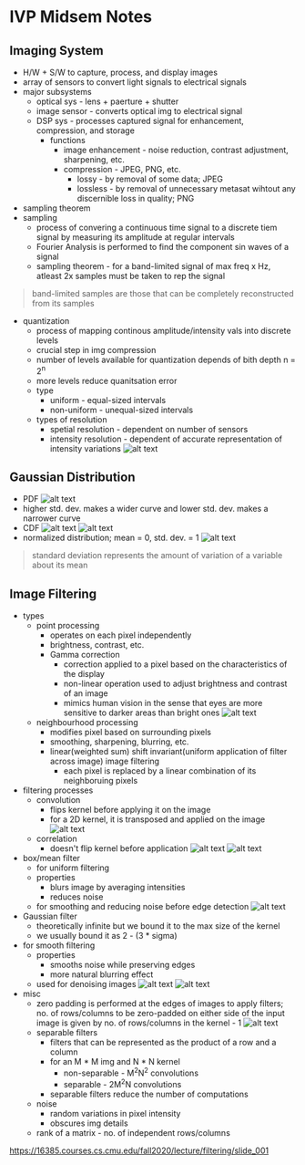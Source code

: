 # IVP Midsem Notes

## Imaging System

- H/W + S/W to capture, process, and display images
- array of sensors to convert light signals to electrical signals
- major subsystems
    - optical sys - lens + paerture + shutter
    - image sensor - converts optical img to electrical signal
    - DSP sys - processes captured signal for enhancement, compression, and storage
        - functions
            - image enhancement - noise reduction, contrast adjustment, sharpening, etc.
            - compression - JPEG, PNG, etc.
                - lossy - by removal of some data; JPEG
                - lossless - by removal of unnecessary metasat wihtout any discernible loss in quality; PNG
- sampling theorem
- sampling
    - process of convering a continuous time signal to a discrete tiem signal by measuring its amplitude at regular intervals
    - Fourier Analysis is performed to find the component sin waves of a signal
    - sampling theorem - for a band-limited signal of max freq x Hz, atleast 2x samples must be taken to rep the signal

> band-limited samples are those that can be completely reconstructed from its samples

- quantization
    - process of mapping continous amplitude/intensity vals into discrete levels
    - crucial step in img compression
    - number of levels available for quantization depends of bith depth n = 2<sup>n</sup>
    - more levels reduce quanitsation error
    - type
        - uniform - equal-sized intervals
        - non-uniform - unequal-sized intervals
    - types of resolution
        - spetial resolution - dependent on number of sensors
        - intensity resolution - dependent of accurate representation of intensity variations
    ![alt text](<Screenshot from 2025-02-06 23-24-44.png>)

## Gaussian Distribution
- PDF
![alt text](<Screenshot from 2025-02-06 23-35-04.png>)
- higher std. dev. makes a wider curve and lower std. dev. makes a narrower curve
- CDF
![alt text](<Screenshot from 2025-02-06 23-52-15.png>)
![alt text](<Screenshot from 2025-02-06 23-52-21.png>)
- normalized distribution; mean = 0, std. dev. = 1
![alt text](<Screenshot from 2025-02-07 00-09-45.png>)

> standard deviation represents the amount of variation of a variable about its mean

## Image Filtering

- types
    - point processing
        - operates on each pixel independently
        - brightness, contrast, etc.
        - Gamma correction
            - correction applied to a pixel based on the characteristics of the display
            - non-linear operation used to adjust brightness and contrast of an image
            - mimics human vision in the sense that eyes are more sensitive to darker areas than bright ones
            ![alt text](<Screenshot from 2025-02-07 08-45-16.png>)
    - neighbourhood processing
        - modifies pixel based on surrounding pixels
        - smoothing, sharpening, blurring, etc.
        - linear(weighted sum) shift invariant(uniform application of filter across image) image filtering
            - each pixel is replaced by a linear combination of its neighboruing pixels
- filtering processes
    - convolution
        - flips kernel before applying it on the image
        - for a 2D kernel, it is transposed and applied on the image
        ![alt text](<Screenshot from 2025-02-07 08-58-08.png>)
    - correlation
        - doesn't flip kernel before application
        ![alt text](<Screenshot from 2025-02-07 08-58-41.png>)
    ![alt text](<WhatsApp Image 2025-02-07 at 14.10.11.jpeg>)
- box/mean filter
    - for uniform filtering
    - properties
        - blurs image by averaging intensities
        - reduces noise
    - for smoothing and reducing noise before edge detection
    ![alt text](<Screenshot from 2025-02-07 09-04-33.png>)
- Gaussian filter
     - theoretically infinite but we bound it to the max size of the kernel
     - we usually bound it as 2 - (3 * sigma)
- for smooth filtering
    - properties
        - smooths noise while preserving edges
        - more natural blurring effect
    - used for denoising images
    ![alt text](<Screenshot from 2025-02-07 09-04-38.png>)
    ![alt text](<Screenshot from 2025-02-07 09-04-43.png>)
- misc
    - zero padding is performed at the edges of images to apply filters; no. of rows/columns to be zero-padded on either side of the input image is given by no. of rows/columns in the kernel - 1
    ![alt text](<Screenshot from 2025-02-07 10-32-20.png>) 
    - separable filters
        - filters that can be represented as the product of a row and a column 
        - for an M * M img and N * N kernel
            - non-separable - M<sup>2</sup>N<sup>2</sup> convolutions
            - separable - 2M<sup>2</sup>N convolutions
        - separable filters reduce the number of computations
    - noise
        - random variations in pixel intensity
        - obscures img details
    - rank of a matrix - no. of independent rows/columns

https://16385.courses.cs.cmu.edu/fall2020/lecture/filtering/slide_001